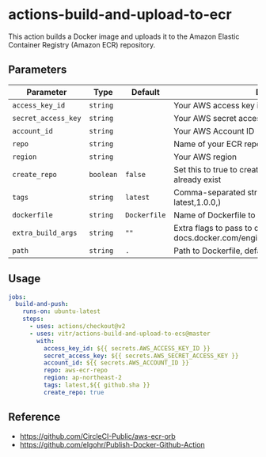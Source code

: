 # actions-build-and-upload-to-ecr

This action builds a Docker image and uploads it to the Amazon Elastic Container Registry (Amazon ECR) repository.

## Parameters
| Parameter | Type | Default | Description |
|-----------|------|---------|-------------|
| `access_key_id` | `string` | | Your AWS access key id |
| `secret_access_key` | `string` | | Your AWS secret access key |
| `account_id` | `string` | | Your AWS Account ID |
| `repo` | `string` | | Name of your ECR repository |
| `region` | `string` | | Your AWS region |
| `create_repo` | `boolean` | `false` | Set this to true to create the repository if it does not already exist |
| `tags` | `string` | `latest` | Comma-separated string of ECR image tags (ex latest,1.0.0,) |
| `dockerfile` | `string` | `Dockerfile` | Name of Dockerfile to use |
| `extra_build_args` | `string` | `""` | Extra flags to pass to docker build (see docs.docker.com/engine/reference/commandline/build) |
| `path` | `string` | `.` | Path to Dockerfile, defaults to the working directory |

## Usage
```yaml
jobs:
  build-and-push:
    runs-on: ubuntu-latest
    steps:
      - uses: actions/checkout@v2
      - uses: vitr/actions-build-and-upload-to-ecs@master
        with:
          access_key_id: ${{ secrets.AWS_ACCESS_KEY_ID }}
          secret_access_key: ${{ secrets.AWS_SECRET_ACCESS_KEY }}
          account_id: ${{ secrets.AWS_ACCOUNT_ID }}
          repo: aws-ecr-repo
          region: ap-northeast-2
          tags: latest,${{ github.sha }}
          create_repo: true
```

## Reference
* https://github.com/CircleCI-Public/aws-ecr-orb
* https://github.com/elgohr/Publish-Docker-Github-Action


